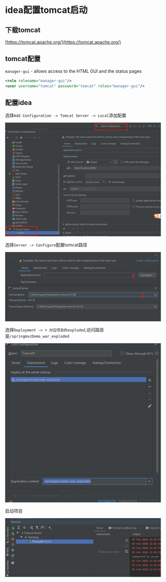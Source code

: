 # idea配置tomcat启动

## 下载tomcat

[https://tomcat.apache.org/](https://tomcat.apache.org/)

## tomcat配置

`manager-gui` - allows access to the HTML GUI and the status pages

```xml
<role rolename="manager-gui"/>
<user username="tomcat" password="tomcat" roles="manager-gui"/>
```

## 配置idea

选择`Add Configuration -> Tomcat Server -> Local`添加配置

![idea_tomcat01](./img/idea/idea_tomcat01.png)

选择`Server -> Configure`配置tomcat路径

![idea_tomcat02](./img/idea/idea_tomcat02.png)

选择`Deployment -> + 对应项目的exploded`,访问路径是`/springmvcDemo_war_exploded`

![idea_tomcat05](./img/idea/idea_tomcat05.png)

启动项目

![idea_tomcat03](./img/idea/idea_tomcat04.png)